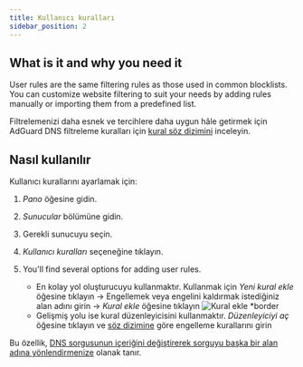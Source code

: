 ```yaml
---
title: Kullanıcı kuralları
sidebar_position: 2
---
```


## What is it and why you need it

User rules are the same filtering rules as those used in common blocklists. You can customize website filtering to suit your needs by adding rules manually or importing them from a predefined list.

Filtrelemenizi daha esnek ve tercihlere daha uygun hâle getirmek için AdGuard DNS filtreleme kuralları için [kural söz dizimini](/general/dns-filtering-syntax/) inceleyin.

## Nasıl kullanılır

Kullanıcı kurallarını ayarlamak için:

1. _Pano_ öğesine gidin.

2. _Sunucular_ bölümüne gidin.

3. Gerekli sunucuyu seçin.

4. _Kullanıcı kuralları_ seçeneğine tıklayın.

5. You'll find several options for adding user rules.

   - En kolay yol oluşturucuyu kullanmaktır. Kullanmak için _Yeni kural ekle_ öğesine tıklayın → Engellemek veya engelini kaldırmak istediğiniz alan adını girin → _Kural ekle_ öğesine tıklayın
     ![Kural ekle \*border](https://cdn.adtidy.org/content/kb/dns/private/new_dns/userrules_step5.png)
   - Gelişmiş yolu ise kural düzenleyicisini kullanmaktır. _Düzenleyiciyi aç_ öğesine tıklayın ve [söz dizimine](/general/dns-filtering-syntax/) göre engelleme kurallarını girin

Bu özellik, [DNS sorgusunun içeriğini değiştirerek sorguyu başka bir alan adına yönlendirmenize](/general/dns-filtering-syntax/#dnsrewrite-modifier) olanak tanır.
